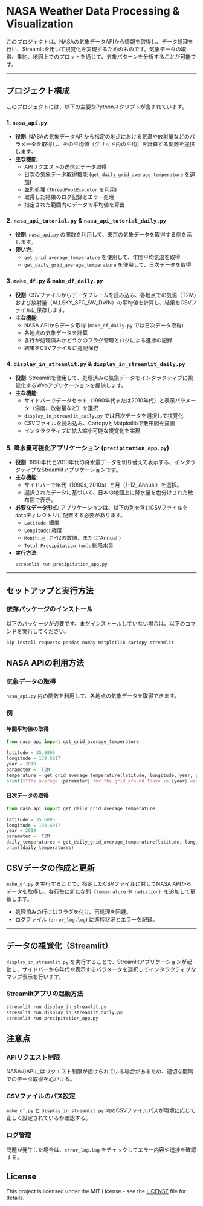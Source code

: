 # NASA Weather Data Processing & Visualization

このプロジェクトは、NASAの気象データAPIから情報を取得し、データ処理を行い、Streamlitを用いて視覚化を実現するためのものです。気象データの取得、集約、地図上でのプロットを通じて、気象パターンを分析することが可能です。

---

## プロジェクト構成

このプロジェクトには、以下の主要なPythonスクリプトが含まれています。

### 1. `nasa_api.py`
- **役割**: NASAの気象データAPIから指定の地点における気温や放射量などのパラメータを取得し、その平均値（グリッド内の平均）を計算する関数を提供します。
- **主な機能**:
  - APIリクエストの送信とデータ取得
  - 日次の気象データ取得機能 (`get_daily_grid_average_temperature` を追加)
  - 並列処理 (`ThreadPoolExecutor` を利用)
  - 取得した結果のログ記録とエラー処理
  - 指定された範囲内のデータで平均値を算出

### 2. `nasa_api_tutorial.py` & `nasa_api_tutorial_daily.py`
- **役割**: `nasa_api.py` の関数を利用して、東京の気象データを取得する例を示します。
- **使い方**:
  - `get_grid_average_temperature` を使用して、年間平均気温を取得
  - `get_daily_grid_average_temperature` を使用して、日次データを取得

### 3. `make_df.py` & `make_df_daily.py`
- **役割**: CSVファイルからデータフレームを読み込み、各地点での気温（T2M）および放射量（ALLSKY_SFC_SW_DWN）の平均値を計算し、結果をCSVファイルに保存します。
- **主な機能**:
  - NASA APIからデータ取得 (`make_df_daily.py` では日次データ取得)
  - 各地点の気象データを計算
  - 各行が処理済みかどうかのフラグ管理とログによる進捗の記録
  - 結果をCSVファイルに追記保存

### 4. `display_in_streamlit.py` & `display_in_streamlit_daily.py`
- **役割**: Streamlitを使用して、処理済みの気象データをインタラクティブに視覚化するWebアプリケーションを提供します。
- **主な機能**:
  - サイドバーでデータセット（1990年代または2010年代）と表示パラメータ（温度、放射量など）を選択
  - `display_in_streamlit_daily.py` では日次データを選択して視覚化
  - CSVファイルを読み込み、CartopyとMatplotlibで散布図を描画
  - インタラクティブに拡大縮小可能な視覚化を実現

### 5. 降水量可視化アプリケーション (`precipitation_app.py`)
- **役割**: 1990年代と2010年代の降水量データを切り替えて表示する、インタラクティブなStreamlitアプリケーションです。
- **主な機能**:
  - サイドバーで年代（1990s, 2010s）と月（1-12, Annual）を選択。
  - 選択されたデータに基づいて、日本の地図上に降水量を色分けされた散布図で表示。
- **必要なデータ形式**:
  アプリケーションは、以下の列を含むCSVファイルを`data`ディレクトリに配置する必要があります。
  - `Latitude`: 緯度
  - `Longitude`: 経度
  - `Month`: 月（1-12の数値、または'Annual'）
  - `Total Precipitation (mm)`: 総降水量
- **実行方法**:
  ```bash
  streamlit run precipitation_app.py
  ```

---

## セットアップと実行方法

### 依存パッケージのインストール
以下のパッケージが必要です。まだインストールしていない場合は、以下のコマンドを実行してください。

```bash
pip install requests pandas numpy matplotlib cartopy streamlit
```

## NASA APIの利用方法

### 気象データの取得

`nasa_api.py` 内の関数を利用して、各地点の気象データを取得できます。

### 例
#### 年間平均値の取得

```python
from nasa_api import get_grid_average_temperature

latitude = 35.6895
longitude = 139.6917
year = 2019
parameter = 'T2M'
temperature = get_grid_average_temperature(latitude, longitude, year, parameter)
print(f"The average {parameter} for the grid around Tokyo in {year} was {temperature:.2f}°C")
```

#### 日次データの取得
```python
from nasa_api import get_daily_grid_average_temperature

latitude = 35.6895
longitude = 139.6917
year = 2019
parameter = 'T2M'
daily_temperatures = get_daily_grid_average_temperature(latitude, longitude, year, parameter)
print(daily_temperatures)
```



## CSVデータの作成と更新

`make_df.py` を実行することで、指定したCSVファイルに対してNASA APIからデータを取得し、各行毎に新たな列（`temperature` や `radiation`）を追加して更新します。

- 処理済みの行にはフラグを付け、再処理を回避。
- ログファイル (`error_log.log`) に進捗状況とエラーを記録。

---

## データの視覚化（Streamlit）

`display_in_streamlit.py` を実行することで、Streamlitアプリケーションが起動し、サイドバーから年代や表示するパラメータを選択してインタラクティブなマップ表示を行います。

### Streamlitアプリの起動方法

```bash
streamlit run display_in_streamlit.py
streamlit run display_in_streamlit_daily.py
streamlit run precipitation_app.py
```

## 注意点

### APIリクエスト制限
NASAのAPIにはリクエスト制限が設けられている場合があるため、適切な間隔でのデータ取得を心がける。

### CSVファイルのパス設定
`make_df.py` と `display_in_streamlit.py` 内のCSVファイルパスが環境に応じて正しく設定されているか確認する。

### ログ管理
問題が発生した場合は、`error_log.log` をチェックしてエラー内容や進捗を確認する。

## License
This project is licensed under the MIT License - see the [LICENSE](./LICENSE) file for details.
